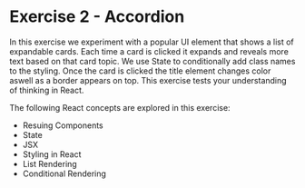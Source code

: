 # Exercise 2 - Accordion

In this exercise we experiment with a popular UI element that shows a list of expandable cards.
Each time a card is clicked it expands and reveals more text based on that card topic. We use State to conditionally add class names to the styling.
Once the card is clicked the title element changes color aswell as a border appears on top.
This exercise tests your understanding of thinking in React.

The following React concepts are explored in this exercise:

- Resuing Components
- State
- JSX
- Styling in React
- List Rendering
- Conditional Rendering
